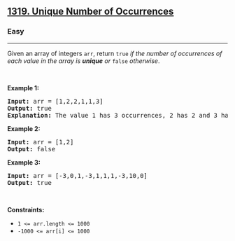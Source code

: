 <h2><a href="https://leetcode.com/problems/unique-number-of-occurrences/?envType=study-plan-v2&envId=leetcode-75">1319. Unique Number of Occurrences</a></h2><h3>Easy</h3><hr><p>Given an array of integers <code>arr</code>, return <code>true</code> <em>if the number of occurrences of each value in the array is <strong>unique</strong> or </em><code>false</code><em> otherwise</em>.</p>

<p>&nbsp;</p>
<p><strong class="example">Example 1:</strong></p>

<pre>
<strong>Input:</strong> arr = [1,2,2,1,1,3]
<strong>Output:</strong> true
<strong>Explanation:</strong>&nbsp;The value 1 has 3 occurrences, 2 has 2 and 3 has 1. No two values have the same number of occurrences.</pre>

<p><strong class="example">Example 2:</strong></p>

<pre>
<strong>Input:</strong> arr = [1,2]
<strong>Output:</strong> false
</pre>

<p><strong class="example">Example 3:</strong></p>

<pre>
<strong>Input:</strong> arr = [-3,0,1,-3,1,1,1,-3,10,0]
<strong>Output:</strong> true
</pre>

<p>&nbsp;</p>
<p><strong>Constraints:</strong></p>

<ul>
	<li><code>1 &lt;= arr.length &lt;= 1000</code></li>
	<li><code>-1000 &lt;= arr[i] &lt;= 1000</code></li>
</ul>
